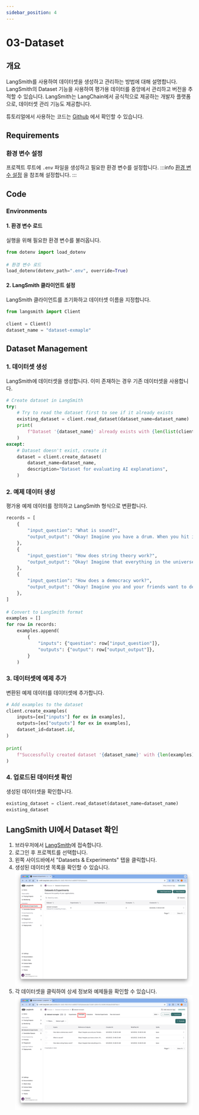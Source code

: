 ```yaml
---
sidebar_position: 4
---
```



# 03-Dataset

## 개요

LangSmith를 사용하여 데이터셋을 생성하고 관리하는 방법에 대해 설명합니다.
LangSmith의 Dataset 기능을 사용하여 평가용 데이터를 중앙에서 관리하고 버전을 추적할 수 있습니다. LangSmith는 LangChain에서 공식적으로 제공하는 개발자 플랫폼으로, 데이터셋 관리 기능도 제공합니다.

튜토리얼에서 사용하는 코드는
[Github](https://github.com/Aiden-Jeon/llm-monitoring/blob/main/notebooks/langsmith/03_dataset.ipynb)
에서 확인할 수 있습니다.

## Requirements

### 환경 변수 설정

프로젝트 루트에 `.env` 파일을 생성하고 필요한 환경 변수를 설정합니다.
:::info
[환경 변수 설정](../tracing/#Environments) 을 참조해 설정합니다.
:::

## Code

### Environments

#### 1. 환경 변수 로드

실행을 위해 필요한 환경 변수를 불러옵니다.

```python
from dotenv import load_dotenv

# 환경 변수 로드
load_dotenv(dotenv_path=".env", override=True)
```

#### 2. LangSmith 클라이언트 설정

LangSmith 클라이언트를 초기화하고 데이터셋 이름을 지정합니다.

```python
from langsmith import Client

client = Client()
dataset_name = "dataset-exmaple"
```

## Dataset Management

### 1. 데이터셋 생성

LangSmith에 데이터셋을 생성합니다. 이미 존재하는 경우 기존 데이터셋을 사용합니다.

```python
# Create dataset in LangSmith
try:
    # Try to read the dataset first to see if it already exists
    existing_dataset = client.read_dataset(dataset_name=dataset_name)
    print(
        f"Dataset '{dataset_name}' already exists with {len(list(client.list_examples(dataset_name=dataset_name)))} examples"
    )
except:
    # Dataset doesn't exist, create it
    dataset = client.create_dataset(
        dataset_name=dataset_name,
        description="Dataset for evaluating AI explanations",
    )
```

### 2. 예제 데이터 생성

평가용 예제 데이터를 정의하고 LangSmith 형식으로 변환합니다.

```python
records = [
    {
        "input_question": "What is sound?",
        "output_output": "Okay! Imagine you have a drum. When you hit it, the drum shakes, right? That shaking is called a vibration. Now, when the drum shakes, it makes the air around it wiggle too, almost like when you throw a rock in a pond and the water makes little waves. These wiggles in the air are what we call sound! So, sound is like little invisible wiggles in the air that our ears can feel and hear. Just like how you can hear your friend calling you or your favorite song, those are sounds!",
    },
    {
        "input_question": "How does string theory work?",
        "output_output": "Okay! Imagine that everything in the universe, like stars, trees, and even you, is made of tiny building blocks, kind of like LEGO bricks. Now, in string theory, instead of those building blocks being tiny dots, they are super tiny strings, like the strings on a guitar! These strings can wiggle and vibrate. Picture a guitar playing different notes – when a string vibrates in different ways, it makes different sounds. In the same way, when these tiny strings vibrate differently, they become different things, like particles that make up everything you see around you. So, when the strings wiggle and dance around in space, they interact with each other – sometimes they might hug and combine, and other times they might bounce off each other, just like friends playing together. When we look closely at these strings, they act like the little particles we learn about in science. In short, string theory is like saying that everything is made of tiny, wiggly strings, and how they dance and vibrate tells us all about the world we live in!",
    },
    {
        "input_question": "How does a democracy work?",
        "output_output": "Okay! Imagine you and your friends want to decide what game to play. Instead of just one person deciding, everyone gets a turn to say what they want. In a democracy, it's like that, but for the whole country! Here's how it works: 1. **Everyone Has a Voice**: Just like you and your friends all get to say what game you want, in a democracy, everyone gets to share their opinions. This means that everyone gets to vote on important things. 2. **Voting**: When it's time to make a decision, like picking a leader or a new law, everyone votes. Voting is like marking your favorite game on a piece of paper. The choice with the most votes wins! 3. **Leaders**: The people who get the most votes (like class leaders) are called leaders too! They help make the rules and decisions for everyone. 4. **Fairness**: Everyone is treated equally, so whether you're big or small, everyone's voice is important! 5. **Change is Possible**: If people don't like something, they can vote again later or even choose new leaders. It's like changing the game if everyone wants to play something different. So, in a democracy, people work together to decide what's best for everyone by talking, voting, and making sure everyone can be heard!",
    },
]

# Convert to LangSmith format
examples = []
for row in records:
    examples.append(
        {
            "inputs": {"question": row["input_question"]},
            "outputs": {"output": row["output_output"]},
        }
    )
```

### 3. 데이터셋에 예제 추가

변환된 예제 데이터를 데이터셋에 추가합니다.

```python
# Add examples to the dataset
client.create_examples(
    inputs=[ex["inputs"] for ex in examples],
    outputs=[ex["outputs"] for ex in examples],
    dataset_id=dataset.id,
)

print(
    f"Successfully created dataset '{dataset_name}' with {len(examples)} examples"
)
```

### 4. 업로드된 데이터셋 확인

생성된 데이터셋을 확인합니다.

```python
existing_dataset = client.read_dataset(dataset_name=dataset_name)
existing_dataset
```

## LangSmith UI에서 Dataset 확인

1. 브라우저에서 [LangSmith](https://smith.langchain.com/)에 접속합니다.
2. 로그인 후 프로젝트를 선택합니다.
3. 왼쪽 사이드바에서 "Datasets & Experiments" 탭을 클릭합니다.
4. 생성된 데이터셋 목록을 확인할 수 있습니다.
    ![img](langsmith_0.png)
5. 각 데이터셋을 클릭하여 상세 정보와 예제들을 확인할 수 있습니다.
    ![img](langsmith_1.png)
